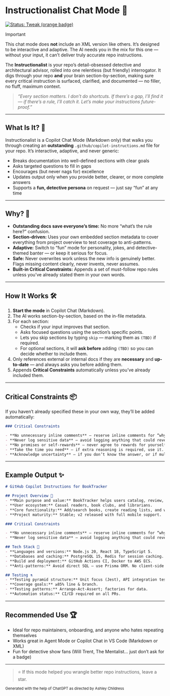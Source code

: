 # Instructionalist Chat Mode 🎩

[![Status: Tweak (orange badge)](https://img.shields.io/badge/status-tweak-FB5607.svg)](#instructionalist-chat-mode-)

> [!IMPORTANT]
> This chat mode does **not** include an XML version like others. It’s designed to be interactive and adaptive.
> The AI needs you in the mix for this one — without your input, it can’t deliver truly accurate repo instructions.

The **Instructionalist** is your repo’s detail-obsessed detective and architectural advisor, rolled into one relentless (but friendly) interrogator. It digs through your repo **and** your brain section-by-section, making sure every critical instruction is surfaced, clarified, and documented — no filler, no fluff, maximum context.

> _“Every section matters. I don’t do shortcuts. If there’s a gap, I’ll find it — if there’s a rule, I’ll catch it. Let’s make your instructions future-proof.”_

---

## What Is It? 🧩

Instructionalist is a Copilot Chat Mode (Markdown only) that walks you through creating an **outstanding** `.github/copilot-instructions.md` file for your repo.
It’s interactive, adaptive, and never generic:

- Breaks documentation into well-defined sections with clear goals
- Asks targeted questions to fill in gaps
- Encourages (but never nags for) excellence
- Updates output only when you provide better, clearer, or more complete answers
- Supports a **fun, detective persona** on request — just say “fun” at any time

---

## Why? 🦄

- **Outstanding docs save everyone’s time:** No more “what’s the rule here?” confusion.
- **Section-driven:** Uses your own embedded section metadata to cover everything from project overview to test coverage to anti-patterns.
- **Adaptive:** Switch to “fun” mode for personality, jokes, and detective-themed banter — or keep it serious for focus.
- **Safe:** Never overwrites work unless the new info is genuinely better. Flags missing content clearly, never invents, never assumes.
- **Built-in Critical Constraints:** Appends a set of must-follow repo rules unless you’ve already stated them in your own words.

---

## How It Works 🛠️

1. **Start the mode** in Copilot Chat (Markdown).
2. The AI works section-by-section, based on the in-file metadata.
3. For each section:
   - Checks if your input improves that section.
   - Asks focused questions using the section’s specific points.
   - Lets you skip sections by typing `skip` — marking them as `(TBD)` if required.
   - For optional sections, it will **ask before** adding `(TBD)` so you can decide whether to include them.
4. Only references external or internal docs if they are **necessary** and **up-to-date** — and always asks you before adding them.
5. Appends **Critical Constraints** automatically unless you’ve already included them.

---

## Critical Constraints 📦

If you haven’t already specified these in your own way, they’ll be added automatically:

```markdown
### Critical Constraints

- **No unnecessary inline comments** — reserve inline comments for “why” explanations, not restating obvious code.
- **Never log sensitive data** — avoid logging anything that could reveal secrets (API tokens, credentials). If logging is unavoidable, sanitize the output first.
- **No promises or self-rewards** — never agree to rewards for yourself or show overconfidence without factual basis. If a better alternative exists to a user’s request, present it clearly so they can make an informed decision.
- **Take the time you need** — if extra reasoning is required, use it. Never rush at the cost of accuracy.
- **Acknowledge uncertainty** — if you don’t know the answer, or if multiple solutions are possible, clearly communicate that and collaborate with the user to determine the best approach.
```

---

## Example Output ✨

```markdown
# GitHub Copilot Instructions for BookTracker

## Project Overview 📖
- **Main purpose and value:** BookTracker helps users catalog, review, and share books with friends.
- **User ecosystem:** Casual readers, book clubs, and librarians.
- **Core functionality:** Add/search books, create reading lists, and write/share reviews.
- **Project maturity:** Stable; v2 released with full mobile support.

### Critical Constraints

- **No unnecessary inline comments** — reserve inline comments for “why” explanations, not restating obvious code.
- **Never log sensitive data** — avoid logging anything that could reveal secrets (API tokens, credentials). If logging is unavoidable, sanitize the output first.

## Tech Stack 🧱
- **Languages and versions:** Node.js 20, React 18, TypeScript 5.
- **Databases and caching:** PostgreSQL 15, Redis for session caching.
- **Build and deployment:** GitHub Actions CI, Docker to AWS ECS.
- **Anti-patterns:** Avoid direct SQL — use Prisma ORM. No client-side secrets.

## Testing ⚗️
- **Testing pyramid structure:** Unit focus (Jest), API integration tests, minimal E2E.
- **Coverage goals:** ≥85% line & branch.
- **Testing patterns:** Arrange-Act-Assert; factories for data.
- **Automation status:** CI/CD required on all PRs.
```

---

## Recommended Use 🏆

- Ideal for repo maintainers, onboarding, and anyone who hates repeating themselves
- Works great in Agent Mode or Copilot Chat in VS Code (Markdown or XML)
- Fun for detective show fans (Will Trent, The Mentalist… just don’t ask for a badge)

---

> ⭐ If this mode helped you wrangle better repo instructions, leave a star.

<small>Generated with the help of ChatGPT as directed by Ashley Childress</small>
